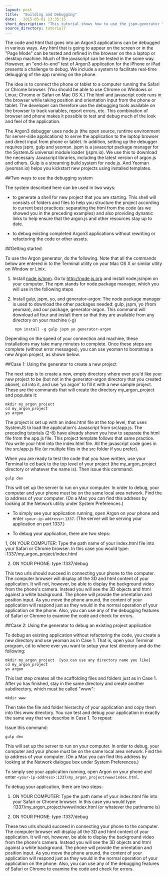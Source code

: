 ```yaml
---
layout: post
title:  "Building and Debugging"
date:   2015-05-01 13:35:15
short_description: "This tutorial shows how to use the jspm-generator to create and debug argon.js apps."
source_directory: tutorial7
---
```


The code and html that goes into an Argon3 applications can be debugged in various ways. Any html that is going to appear on the screen or in the "Page Mode" can be tested and refined in the browser on the a laptop or desktop machine. Much of the javascript can be tested in the some way. However, an "end-to-end" test of Argon3 application for the iPhone or iPad presents a challenge to debug. We include a system to facilitate real-time debugging of the app running on the phone.  
 
The idea is to connect the phone or tablet to a computer running the Safari or Chrome browser. (You should be able to use Chrome on Windows or Linux; Chrome or Safari on Mac OS X.) The html and javascript code runs in the browser while taking position and orientation input from the phone or tablet. The developer can therefore use the debugging tools available on the browser to track variables,  report errors, etc. This combination of browser and phone makes it possible to test and debug much of the look and feel of the application.  
 
The Argon3 debugger uses node.js (the open source, runtime environment for server-side applications) to serve the application to the laptop browser and direct input from phone or tablet. In addition, setting up the debugger requires jspm, gulp and yeoman.  jspm is a javascript package manager for the SystemJS universal module loader (jspm.io).  We use this to download the necessary Javascript libraries, including the latest version of argon.js and others. Gulp is a streaming build system for node.js. And Yeoman (yeoman.io) helps you kickstart new projects using installed templates.  
 
##Two ways to use the debugging system  
 
The system described here can be used in two ways:  
 
* to generate a shell for new project that you are starting. This shell will consists of folders and files to help you structure the project according to current best practices: separating the html from the code (as we showed you in the preceding examples) and also providing dynamic links to help ensure that the argon.js and other resources stay up to date. 
 
* to debug existing completed Argon3 applications without rewriting or refactoring the code or other assets.  
 
##Getting started 
 
To use the Argon generator, do the following. Note that all the commands below are entered in to the Terminal utility on your Mac OS X or similar utlity on Window or Linix.  
 
1. Install [node.js/npm](http://nodejs.org). Go to http://node.js.org and install node.js/npm on your computer. The npm stands for node package manager, which you will use in the following steps 
 
2. Install gulp, jspm, yo, and generator-argon: The node package manager is used to  download the other packages needed: gulp, jspm,  yo (from yeoman), and our package, generator-argon. This command will download all four and install them so that they are available from any directory on your machine (-g) 
 
        npm install -g gulp jspm yo generator-argon 
  
Depending on the speed of your connection and machine, these installations may take many minutes to complete. Once these steps are complete (without error messages), you can use yeoman to bootstrap a new Argon project, as shown below.   
 
##Case 1: Using the generator to create a new project  
 
The next step is to create a new, empty directory where ever you'd like your new project to be (but not in the generator-argon directory that you created above), cd into it, and use 'yo argon' to fill it with a new sample project. These are the commands that will create the directory my_argon_project and populate it: 
 
    mkdir my_argon_project 
    cd my_argon_project 
    yo argon 
 
The project is set up with an index.html file at the top level, that uses SystemJS to load the application's Javascript from src/app.js. The preceding tutorials (2-6) have already shown you how to separate the html file from the app.js file. This project template follows that same practice. You write your html into the index.html file. All the javascript code goes in the src/app.js file (or multiple files in the src folder if you prefer).  
 
When you are ready to test the code that you have written, use your Terminal to cd back to the top level of your project (the my_argon_project directory or whatever the name is). Then issue this command: 
 
    gulp dev 
  
This will set up the server to run on your computer. In order to debug, your computer and your phone must be on the same local area network. Find the ip address of your computer. (On a Mac you can find this address by looking at the Network utility under System Preferences.)   
 
* To simply see your application running, open Argon on your phone and enter `<your-ip-address>:1337`.  (The server will be serving  your application on port 1337.) 
 
* To debug your application, there are two steps:  
 
1, ON YOUR COMPUTER: Type the path name of your index.html file into your Safari or Chrome browser. In this case you would type: <your-ip-address>:1337/my_argon_project/index.html 
    
2. ON YOUR PHONE:  type <your-ip-address>:1337/debug 
 
This two urls should succeed in connecting your phone to the computer. The computer browser will display all the 3D and html content of your application. It will not, however, be able to display the background video from the phone's camera. Instead you will see the 3D objects and html against a white background. The phone will provide the orientation and position input. As you move the phone around, the content of your application will respond just as they would in the normal operation of your application on the phone. Also, you can use any of the debugging features of Safari or Chrome to examine the code and check for errors.  
 
##Case 2: Using the generator to debug an existing project application 
 
To debug an existing application without refactoring the code,  you create a new directory and use yeoman as in Case 1.  That is, open your Terminal program, cd to where ever you want to setup your test directory and do the following: 
 
    mkdir my_argon_project  [you can use any directory name you like] 
    cd my_argon_project 
    yo argon 
 
This last step creates all the scaffolding files and folders just as in Case 1. After yo has finished, stay in the same directory and create another subdirectory, which must be called "www": 
 
    mkdir www 
 
Then take the file and folder hierarchy of your application and copy them into this www directory.  You can test and debug your application in exactly the same way that we describe in Case 1. To repeat: 
 
Issue this command: 
 
    gulp dev 
  
This will set up the server to run on your computer. In order to debug, your computer and your phone must be on the same local area network. Find the ip address of your computer. (On a Mac you can find this address by looking at the Network dialogue box under System Preferences.)   
 
To simply see your application running, open Argon on your phone and enter `<your-ip-address>:1337/my_argon_project/www/index.html`. 
 
To debug your application, there are two steps:  
 
1. ON YOUR COMPUTER: Type the path name of your index.html file into your Safari or Chrome browser. In this case you would type: <your-ip-address>:1337/my_argon_project/www/index.html (or whatever the pathname is) 
    
2. ON YOUR PHONE:  type <your-ip-address>:1337/debug 
 
These two urls should succeed in connecting your phone to the computer. The computer browser will display all the 3D and html content of your application. It will not, however, be able to display the background video from the phone's camera. Instead you will see the 3D objects and html against a white background. The phone will provide the orientation and position input. As you move the phone around, the content of your application will respond just as they would in the normal operation of your application on the phone. Also, you can use any of the debugging features of Safari or Chrome to examine the code and check for errors. 